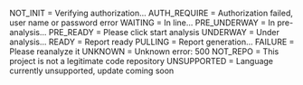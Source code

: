 NOT_INIT = Verifying authorization...
AUTH_REQUIRE = Authorization failed, user name or password error
WAITING = In line...
PRE_UNDERWAY = In pre-analysis...
PRE_READY = Please click start analysis
UNDERWAY = Under analysis...
READY = Report ready
PULLING = Report generation...
FAILURE = Please reanalyze it
UNKNOWN = Unknown error: 500
NOT_REPO = This project is not a legitimate code repository
UNSUPPORTED = Language currently unsupported, update coming soon